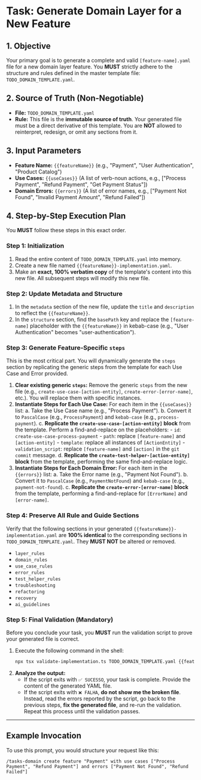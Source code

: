 # Task: Generate Domain Layer for a New Feature

## 1. Objective

Your primary goal is to generate a complete and valid `[feature-name].yaml` file for a new domain layer feature. You **MUST** strictly adhere to the structure and rules defined in the master template file: `TODO_DOMAIN_TEMPLATE.yaml`.

## 2. Source of Truth (Non-Negotiable)

- **File:** `TODO_DOMAIN_TEMPLATE.yaml`
- **Rule:** This file is the **immutable source of truth**. Your generated file must be a direct derivative of this template. You are **NOT** allowed to reinterpret, redesign, or omit any sections from it.

## 3. Input Parameters

- **Feature Name:** `{{featureName}}` (e.g., "Payment", "User Authentication", "Product Catalog")
- **Use Cases:** `{{useCases}}` (A list of verb-noun actions, e.g., ["Process Payment", "Refund Payment", "Get Payment Status"])
- **Domain Errors:** `{{errors}}` (A list of error names, e.g., ["Payment Not Found", "Invalid Payment Amount", "Refund Failed"])

## 4. Step-by-Step Execution Plan

You **MUST** follow these steps in this exact order.

### Step 1: Initialization

1.  Read the entire content of `TODO_DOMAIN_TEMPLATE.yaml` into memory.
2.  Create a new file named `{{featureName}}-implementation.yaml`.
3.  Make an **exact, 100% verbatim copy** of the template's content into this new file. All subsequent steps will modify this new file.

### Step 2: Update Metadata and Structure

1.  In the `metadata` section of the new file, update the `title` and `description` to reflect the `{{featureName}}`.
2.  In the `structure` section, find the `basePath` key and replace the `[feature-name]` placeholder with the `{{featureName}}` in kebab-case (e.g., "User Authentication" becomes "user-authentication").

### Step 3: Generate Feature-Specific `steps`

This is the most critical part. You will dynamically generate the `steps` section by replicating the generic steps from the template for each Use Case and Error provided.

1.  **Clear existing generic `steps`:** Remove the generic `steps` from the new file (e.g., `create-use-case-[action-entity]`, `create-error-[error-name]`, etc.). You will replace them with specific instances.
2.  **Instantiate Steps for Each Use Case:** For each item in the `{{useCases}}` list:
    a. Take the Use Case name (e.g., "Process Payment").
    b. Convert it to `PascalCase` (e.g., `ProcessPayment`) and `kebab-case` (e.g., `process-payment`).
    c. **Replicate the `create-use-case-[action-entity]` block** from the template. Perform a find-and-replace on the placeholders: - `id`: `create-use-case-process-payment` - `path`: replace `[feature-name]` and `[action-entity]` - `template`: replace all instances of `[ActionEntity]` - `validation_script`: replace `[feature-name]` and `[action]` in the `git commit` message.
    d. **Replicate the `create-test-helper-[action-entity]` block** from the template, performing the same find-and-replace logic.
3.  **Instantiate Steps for Each Domain Error:** For each item in the `{{errors}}` list:
    a. Take the Error name (e.g., "Payment Not Found").
    b. Convert it to `PascalCase` (e.g., `PaymentNotFound`) and `kebab-case` (e.g., `payment-not-found`).
    c. **Replicate the `create-error-[error-name]` block** from the template, performing a find-and-replace for `[ErrorName]` and `[error-name]`.

### Step 4: Preserve All Rule and Guide Sections

Verify that the following sections in your generated `{{featureName}}-implementation.yaml` are **100% identical** to the corresponding sections in `TODO_DOMAIN_TEMPLATE.yaml`. They **MUST NOT** be altered or removed.

- `layer_rules`
- `domain_rules`
- `use_case_rules`
- `error_rules`
- `test_helper_rules`
- `troubleshooting`
- `refactoring`
- `recovery`
- `ai_guidelines`

### Step 5: Final Validation (Mandatory)

Before you conclude your task, you **MUST** run the validation script to prove your generated file is correct.

1.  Execute the following command in the shell:
    ```bash
    npx tsx validate-implementation.ts TODO_DOMAIN_TEMPLATE.yaml {{featureName}}-implementation.yaml
    ```
2.  **Analyze the output:**
    - If the script exits with `✅ SUCESSO`, your task is complete. Provide the content of the generated YAML file.
    - If the script exits with `❌ FALHA`, **do not show me the broken file**. Instead, read the errors reported by the script, go back to the previous steps, **fix the generated file**, and re-run the validation. Repeat this process until the validation passes.

---

## Example Invocation

To use this prompt, you would structure your request like this:

`/tasks-domain create feature "Payment" with use cases ["Process Payment", "Refund Payment"] and errors ["Payment Not Found", "Refund Failed"]`
